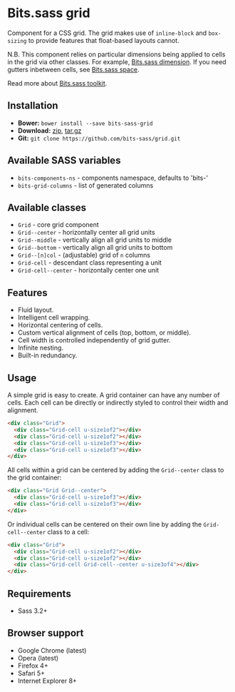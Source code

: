 # Bits.sass grid

Component for a CSS grid. The grid makes use of `inline-block` and
`box-sizing` to provide features that float-based layouts cannot.

N.B. This component relies on particular dimensions being applied to cells in
the grid via other classes. For example, [Bits.sass dimension](https://github.com/bits-sass/utils-dimension).
If you need gutters inbetween cells, see [Bits.sass space](https://github.com/bits-sass/utils-space).

Read more about [Bits.sass toolkit](https://github.com/bits-sass/bits.sass).

## Installation

* __Bower:__ `bower install --save bits-sass-grid`
* __Download:__ [zip](https://github.com/bits-sass/grid/zipball/master), [tar.gz](https://github.com/bits-sass/grid/tarball/master)
* __Git:__ `git clone https://github.com/bits-sass/grid.git`

## Available SASS variables

* `bits-components-ns` - components namespace, defaults to 'bits-'
* `bits-grid-columns` - list of generated columns

## Available classes

* `Grid` - core grid component
* `Grid--center` - horizontally center all grid units
* `Grid--middle` - vertically align all grid units to middle
* `Grid--bottom` - vertically align all grid units to bottom
* `Grid--[n]col` - (adjustable) grid of `n` columns
* `Grid-cell` - descendant class representing a unit
* `Grid-cell--center` - horizontally center one unit

## Features

* Fluid layout.
* Intelligent cell wrapping.
* Horizontal centering of cells.
* Custom vertical alignment of cells (top, bottom, or middle).
* Cell width is controlled independently of grid gutter.
* Infinite nesting.
* Built-in redundancy.

## Usage

A simple grid is easy to create. A grid container can have any number of cells.
Each cell can be directly or indirectly styled to control their width and
alignment.

```html
<div class="Grid">
  <div class="Grid-cell u-size1of2"></div>
  <div class="Grid-cell u-size1of2"></div>
  <div class="Grid-cell u-size1of3"></div>
  <div class="Grid-cell u-size1of3"></div>
</div>
```

All cells within a grid can be centered by adding the `Grid--center` class to
the grid container:

```html
<div class="Grid Grid--center">
  <div class="Grid-cell u-size1of3"></div>
  <div class="Grid-cell u-size1of3"></div>
</div>
```

Or individual cells can be centered on their own line by adding the
`Grid-cell--center` class to a cell:

```html
<div class="Grid">
  <div class="Grid-cell u-size1of2"></div>
  <div class="Grid-cell u-size1of2"></div>
  <div class="Grid-cell Grid-cell--center u-size3of4"></div>
</div>
```

## Requirements

* Sass 3.2+

## Browser support

* Google Chrome (latest)
* Opera (latest)
* Firefox 4+
* Safari 5+
* Internet Explorer 8+
